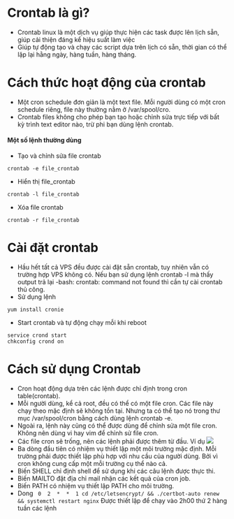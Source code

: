 # Crontab là gì?
- Crontab linux là một dịch vụ giúp thực hiện các task được lên lịch sẵn, giúp cải thiện đáng kể hiệu suất làm việc
- Giúp tự động tạo và chạy các script dựa trên lịch có sẵn, thời gian có thể lặp lại hằng ngày, hàng tuần, hàng tháng.
# Cách thức hoạt động của crontab
- Một cron schedule đơn giản là một text file. Mỗi người dùng có một cron schedule riêng, file này thường nằm ở /var/spool/cro. 
- Crontab files không cho phép bạn tạo hoặc chỉnh sửa trực tiếp với bất kỳ trình text editor nào, trừ phi bạn dùng lệnh crontab.
#### Một số lệnh thường dùng
- Tạo và chỉnh sửa file crontab
```
crontab -e file_crontab
```
- Hiển thị file_crontab
```
crontab -l file_crontab
```
- Xóa file crontab
```
crontab -r file_crontab
```
# Cài đặt crontab
- Hầu hết tất cả VPS đều được cài đặt sẵn crontab, tuy nhiên vẫn có trường hợp VPS không có. Nếu bạn sử dụng lệnh crontab -l mà thấy output trả lại -bash: crontab: command not found thì cần tự cài crontab thủ công.
- Sử dụng lệnh
```
yum install cronie
```
- Start crontab và tự động chạy mỗi khi reboot
```
service crond start
chkconfig crond on
```
# Cách sử dụng Crontab
- Cron hoạt động dựa trên các lệnh được chỉ định trong cron table(crontab).
- Mỗi người dùng, kể cả root, đều có thể có một file cron. Các file này chạy theo mặc định sẽ không tồn tại. Nhưng ta có thể tạo nó trong thư mục /var/spool/cron bằng cách dùng lệnh crontab -e. 
- Ngoài ra, lệnh này cũng có thể được dùng để chỉnh sửa một file cron. Không nên dùng vi hay vim để chỉnh sử file cron.
- Các file cron sẽ trống, nên các lệnh phải được thêm từ đầu. Ví dụ
![](https://imgur.com/iM8ZHxM.png)
- Ba dòng đầu tiên có nhiệm vụ thiết lập một môi trường mặc định. Mỗi trường phải được thiết lập phù hợp với nhu cầu của người dùng. Bởi vì cron không cung cấp một mỗi trường cụ thể nào cả. 
- Biến SHELL chỉ định shell để sử dụng khi các câu lệnh được thực thi.
- Biến MAILTO đặt địa chỉ mail nhận các kết quả của cron job.
- Biến PATH có nhiệm vụ thiết lập PATH cho môi trường.
- Dong ` 0  2  *  *  1 cd /etc/letsencrypt/ && ./certbot-auto renew && systemctl restart nginx` Được thiết lập để chạy vào 2h00 thứ 2 hàng tuần các lệnh


